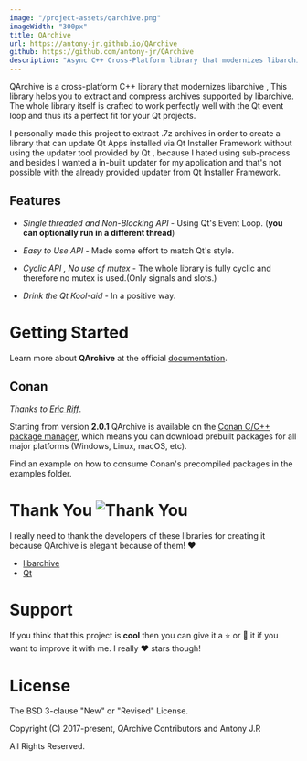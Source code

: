 ```yaml
---
image: "/project-assets/qarchive.png"
imageWidth: "300px"
title: QArchive
url: https://antony-jr.github.io/QArchive
github: https://github.com/antony-jr/QArchive
description: "Async C++ Cross-Platform library that modernizes libarchive using Qt5 🚀. Simply extracts 7z hamburger, Tarballs 🎱 and other supported formats by libarchive. 💖"
---
```



QArchive is a cross-platform C++ library that modernizes libarchive , This library helps you to extract and compress 
archives supported by libarchive. The whole library itself is crafted to work perfectly well with the 
Qt event loop and thus its a perfect fit for your Qt projects.

I personally made this project to extract .7z archives in order to create a library that can update Qt Apps installed via
Qt Installer Framework without using the updater tool provided by Qt , because I hated using sub-process and besides
I wanted a in-built updater for my application and that's not possible with the already provided updater from 
Qt Installer Framework.

## Features

* *Single threaded and Non-Blocking API* - Using Qt's Event Loop. (**you can optionally run in a different thread**)

* *Easy to Use API* - Made some effort to match Qt's style.

* *Cyclic API , No use of mutex* - The whole library is fully cyclic and therefore no mutex is used.(Only signals and slots.)

* *Drink the Qt Kool-aid* - In a positive way.


# Getting Started

Learn more about **QArchive** at the official [documentation](https://antony-jr.github.io/QArchive).


## Conan

*Thanks to [Eric Riff](https://github.com/ericriff)*.

Starting from version **2.0.1** QArchive is available on the [Conan C/C++ package manager](https://conan.io/), which means you can download prebuilt packages for all major platforms (Windows, Linux, macOS, etc).

Find an example on how to consume Conan's precompiled packages in the examples folder.


# Thank You ![Thank You](https://img.shields.io/badge/Always-Say%20Thank%20You!-blue.svg?style=flat-square)

I really need to thank the developers of these libraries for creating it because QArchive is elegant because of them! :heart:   

* [libarchive](https://github.com/libarchive/libarchive)
* [Qt](https://github.com/qt)



# Support

If you think that this project is **cool** then you can give it a :star: or :fork_and_knife: it if you want to improve it with me. I really :heart: stars though!   


# License

The BSD 3-clause "New" or "Revised" License.

Copyright (C) 2017-present, QArchive Contributors and Antony J.R

All Rights Reserved.

